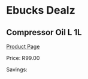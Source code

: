 
# Ebucks Dealz
## Compressor Oil L 1L
[Product Page](https://www.ebucks.com/web/shop/productSelected.do?prodId=1200606555&catId=1234943356)

Price: R99.00

Savings: 


	